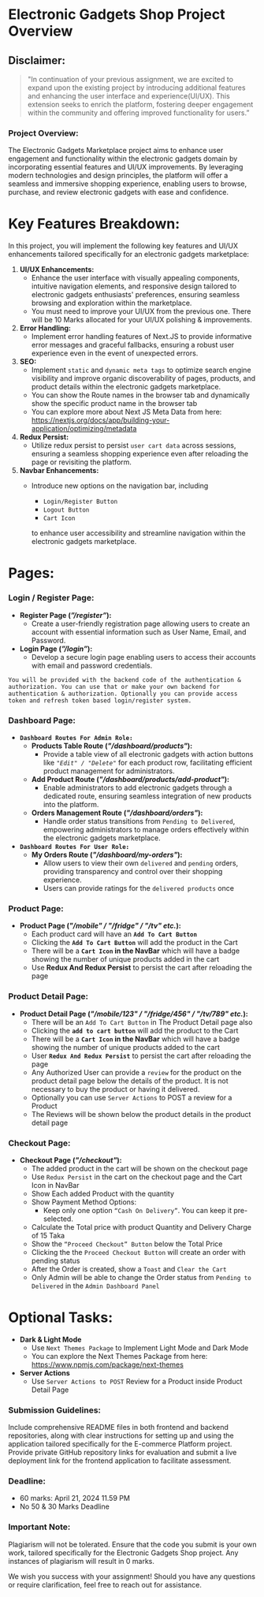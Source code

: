 # **Electronic Gadgets Shop Project Overview**

## **Disclaimer:**

> "In continuation of your previous assignment, we are excited to expand upon the existing project by introducing additional features and enhancing the user interface and experience(UI/UX). This extension seeks to enrich the platform, fostering deeper engagement within the community and offering improved functionality for users.”
> 

### **Project Overview:**

The Electronic Gadgets Marketplace project aims to enhance user engagement and functionality within the electronic gadgets domain by incorporating essential features and UI/UX improvements. By leveraging modern technologies and design principles, the platform will offer a seamless and immersive shopping experience, enabling users to browse, purchase, and review electronic gadgets with ease and confidence.

# **Key Features Breakdown:**

In this project, you will implement the following key features and UI/UX enhancements tailored specifically for an electronic gadgets marketplace:

1. **UI/UX Enhancements:**
    - Enhance the user interface with visually appealing components, intuitive navigation elements, and responsive design tailored to electronic gadgets enthusiasts' preferences, ensuring seamless browsing and exploration within the marketplace.
    - You must need to improve your UI/UX from the previous one. There will be 10 Marks allocated for your UI/UX polishing & improvements.
2. **Error Handling:**
    - Implement error handling features of Next.JS to provide informative error messages and graceful fallbacks, ensuring a robust user experience even in the event of unexpected errors.
3. **SEO:**
    - Implement `static` and `dynamic meta tags` to optimize search engine visibility and improve organic discoverability of pages, products, and product details within the electronic gadgets marketplace.
    - You can show the Route names in the browser tab and dynamically show the specific product name in the browser tab
    - You can explore more about Next JS Meta Data from here:
    https://nextjs.org/docs/app/building-your-application/optimizing/metadata
4. **Redux Persist:**
    - Utilize redux persist to persist `user cart data` across sessions, ensuring a seamless shopping experience even after reloading the page or revisiting the platform.
5. **Navbar Enhancements:**
    - Introduce new options on the navigation bar, including
        - `Login/Register Button`
        - `Logout Button`
        - `Cart Icon`
        
        to enhance user accessibility and streamline navigation within the electronic gadgets marketplace.
        

# **Pages:**

### **Login / Register Page:**

- **Register Page (*”/register”*):**
    - Create a user-friendly registration page allowing users to create an account with essential information such as User Name, Email, and Password.
- **Login Page (*”/login”*):**
    - Develop a secure login page enabling users to access their accounts with email and password credentials.

`You will be provided with the backend code of the authentication & authorization. You can use that or make your own backend for authentication & authorization. Optionally you can provide access token and refresh token based login/register system.`

### **Dashboard Page:**

- **`Dashboard Routes For Admin Role:`**
    - **Products Table Route (*"/dashboard/products"*):**
        - Provide a table view of all electronic gadgets with action buttons like *`"Edit" / "Delete"`* for each product row, facilitating efficient product management for administrators.
    - **Add Product Route (*"/dashboard/products/add-product"*):**
        - Enable administrators to add electronic gadgets through a dedicated route, ensuring seamless integration of new products into the platform.
    - **Orders Management Route (*"/dashboard/orders"*):**
        - Handle order status transitions from `Pending to Delivered`, empowering administrators to manage orders effectively within the electronic gadgets marketplace.
- **`Dashboard Routes For User Role:`**
    - **My Orders Route (*"/dashboard/my-orders"*):**
        - Allow users to view their own `delivered` and `pending` orders, providing transparency and control over their shopping experience.
        - Users can provide ratings for the `delivered products` once

### **Product Page:**

- **Product Page (*"/mobile" / "/fridge" / "/tv" etc.*):**
    - Each product card will have an **`Add To Cart Button`**
    - Clicking the **`Add To Cart Button`**  will add the product in the Cart
    - There will be a **`Cart Icon` in the NavBar** which will have a badge showing the number of unique products added in the cart
    - Use **Redux And Redux Persist** to persist the cart after reloading the page
        
        

### **Product Detail Page:**

- **Product Detail Page (*"/mobile/123" / "/fridge/456" / "/tv/789" etc.*):**
    - There will be an `Add To Cart Button` in The Product Detail page also
    - Clicking the **`add to cart button`** will add the product to the Cart
    - There will be a **`Cart Icon` in the NavBar** which will have a badge showing the number of unique products added to the cart
    - User **`Redux And Redux Persist`** to persist the cart after reloading the page
    - Any Authorized User can provide a `review` for the product on the product detail page below the details of the product. It is not necessary to buy the product or having it delivered.
    - Optionally you can use `Server Actions` to POST a review for a Product
    - The Reviews will be shown below the product details in the product detail page

### **Checkout Page:**

- **Checkout Page (*"/checkout"*):**
    - The added product in the cart will be shown on the checkout page
    - Use `Redux Persist` in the cart on the checkout page and the Cart Icon in NavBar
    - Show Each added Product with the quantity
    - Show Payment Method Options:
        - Keep only one option `“Cash On Delivery”`. You can keep it pre-selected.
    - Calculate the Total price with product Quantity and Delivery Charge of 15 Taka
    - Show the `“Proceed Checkout” Button` below the Total Price
    - Clicking the the `Proceed Checkout Button` will create an order with pending status
    - After the Order is created, show a `Toast` and `Clear the Cart`
    - Only Admin will be able to change the Order status from `Pending to Delivered` in the `Admin Dashboard Panel`

# **Optional Tasks:**

- **Dark & Light Mode**
    - Use `Next Themes Package` to Implement Light Mode and Dark Mode
    - You can explore the Next Themes Package from here:
    https://www.npmjs.com/package/next-themes
- **Server Actions**
    - Use `Server Actions to POST` Review for a Product inside Product Detail Page

### **Submission Guidelines:**

Include comprehensive README files in both frontend and backend repositories, along with clear instructions for setting up and using the application tailored specifically for the E-commerce Platform project. Provide private GitHub repository links for evaluation and submit a live deployment link for the frontend application to facilitate assessment.

### **Deadline:**

- 60 marks: April 21, 2024 11.59 PM
- No 50 & 30 Marks Deadline

### **Important Note:**

Plagiarism will not be tolerated. Ensure that the code you submit is your own work, tailored specifically for the Electronic Gadgets Shop project. Any instances of plagiarism will result in 0 marks.

We wish you success with your assignment! Should you have any questions or require clarification, feel free to reach out for assistance.